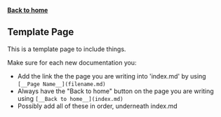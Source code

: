 [__Back to home__](index.md)

## Template Page

This is a template page to include things.

Make sure for each new documentation you:
- Add the link the the page you are writing into 'index.md' by using ``` [__Page Name__](filename.md) ```
- Always have the "Back to home" button on the page you are writing using ``` [__Back to home__](index.md) ```
- Possibly add all of these in order, underneath index.md
